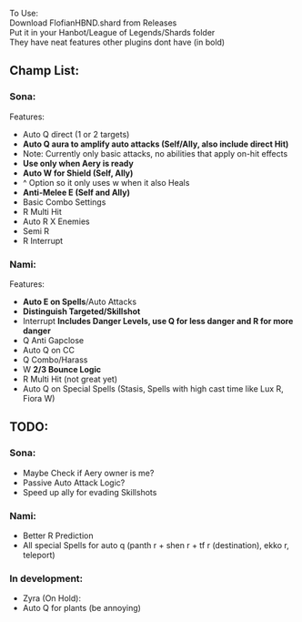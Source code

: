 To Use:  
Download FlofianHBND.shard from Releases  
Put it in your Hanbot/League of Legends/Shards folder  
They have neat features other plugins dont have (in bold)

## Champ List:
### Sona:
Features:
- Auto Q direct (1 or 2 targets)
- **Auto Q aura to amplify auto attacks (Self/Ally, also include direct Hit)**
- Note: Currently only basic attacks, no abilities that apply on-hit effects
- **Use only when Aery is ready**
- **Auto W for Shield (Self, Ally)**
- ^ Option so it only uses w when it also Heals
- **Anti-Melee E (Self and Ally)**
- Basic Combo Settings
- R Multi Hit
- Auto R X Enemies
- Semi R
- R Interrupt

### Nami:
Features:
- **Auto E on Spells**/Auto Attacks
- **Distinguish Targeted/Skillshot**
- Interrupt **Includes Danger Levels, use Q for less danger and R for more danger**
- Q Anti Gapclose
- Auto Q on CC
- Q Combo/Harass
- W **2/3 Bounce Logic**
- R Multi Hit (not great yet)
- Auto Q on Special Spells (Stasis, Spells with high cast time like Lux R, Fiora W)


## TODO:
### Sona:
- Maybe Check if Aery owner is me?
- Passive Auto Attack Logic?
- Speed up ally for evading Skillshots

### Nami:
- Better R Prediction
- All special Spells for auto q (panth r + shen r + tf r (destination), ekko r, teleport)


### In development:
- Zyra (On Hold):
- Auto Q for plants (be annoying)
